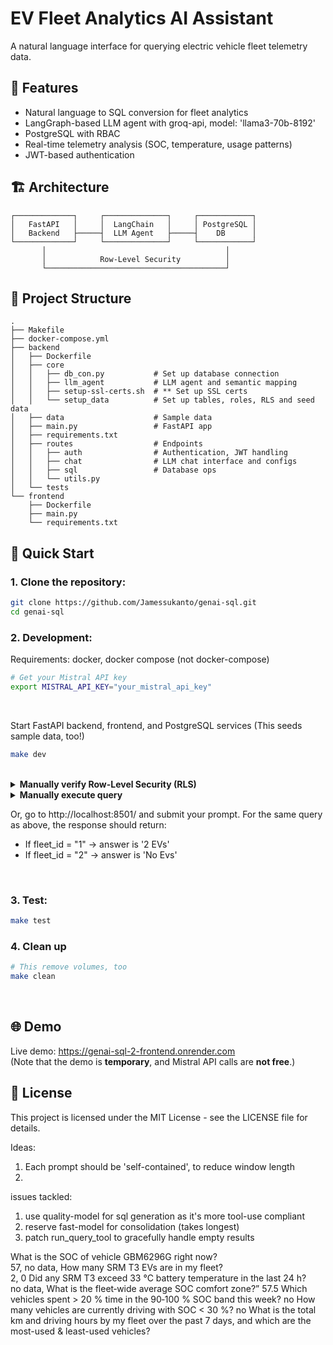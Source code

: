 # EV Fleet Analytics AI Assistant

A natural language interface for querying electric vehicle fleet telemetry data. 

## 🌟 Features

- Natural language to SQL conversion for fleet analytics
- LangGraph-based LLM agent with groq-api, model: 'llama3-70b-8192'
- PostgreSQL with RBAC
- Real-time telemetry analysis (SOC, temperature, usage patterns)
- JWT-based authentication

## 🏗 Architecture

```
┌─────────────┐     ┌──────────────┐     ┌────────────┐
│   FastAPI   │     │  LangChain   │     │ PostgreSQL │
│   Backend   ├─────┤  LLM Agent   ├─────┤    DB      │
└─────────────┘     └──────────────┘     └────────────┘
       │                                        │
       │            Row-Level Security          │
       └────────────────────────────────────────┘
```

## 📁 Project Structure

```
.
├── Makefile
├── docker-compose.yml
├── backend
│   ├── Dockerfile
│   ├── core
│   │   ├── db_con.py           # Set up database connection
│   │   ├── llm_agent           # LLM agent and semantic mapping
│   │   ├── setup-ssl-certs.sh  # ** Set up SSL certs 
│   │   └── setup_data          # Set up tables, roles, RLS and seed data
│   ├── data                    # Sample data
│   ├── main.py                 # FastAPI app
│   ├── requirements.txt
│   ├── routes                  # Endpoints
│   │   ├── auth                # Authentication, JWT handling
│   │   ├── chat                # LLM chat interface and configs
│   │   ├── sql                 # Database ops
│   │   └── utils.py
│   └── tests
└── frontend
    ├── Dockerfile
    ├── main.py
    └── requirements.txt
```

## 🚀 Quick Start

### 1. Clone the repository:
   ```bash
   git clone https://github.com/Jamessukanto/genai-sql.git
   cd genai-sql
   ```

### 2. Development:

   Requirements: docker, docker compose (not docker-compose)

   ```bash
   # Get your Mistral API key 
   export MISTRAL_API_KEY="your_mistral_api_key"
   ```
   <br>

   Start FastAPI backend, frontend, and PostgreSQL services (This seeds sample data, too!)   
   ```bash
   make dev
   ```
   <br>


   <details>
   <summary><strong>Manually verify Row-Level Security (RLS)</strong></summary>
   
   ```bash
   docker compose exec db psql -U end_user -d fleetdb; 

   # Simulate RLS by setting the fleet ID context
   SET app.fleet_id = '1';

   # Expected return: Only rows where fleet_id = '1' (3 rows)
   SELECT * FROM vehicles;
   ```
   </details>

   <details>
   <summary><strong>Manually execute query</strong></summary>
   
   #### Generate JWT token 
   ```bash
   export ROLE="end_user"
   export FLEET_ID="1"  # Available IDs are "1" and "2"
   export API_URL="http://localhost:8000/api"
   export CONTENT_HEADER="Content-Type: application/json"
   ```
   ```bash
   TOKEN=$( \
      curl -s -X POST "$API_URL/auth/generate_jwt_token" \
        -H "$CONTENT_HEADER" \
        -d "{\"sub\": \"$ROLE\", \"fleet_id\": \"$FLEET_ID\", \"exp_hours\": 1}" \
    | sed -n 's/.*"token":"\([^"]*\)".*/\1/p' )
   ```

   #### Execute user query
   ```bash
   curl -X POST "$API_URL/chat/execute_user_query" \
      -H "$CONTENT_HEADER" -H "Authorization: Bearer $TOKEN" \
      -d '{
            "query": "How many SRM T3 EVs are in my fleet?",
            "messages": [{
               "role": "user",
               "content": "How many SRM T3 EVs are in my fleet?"
            }]
         }'
   ```
   </details>

   Or, go to http://localhost:8501/ and submit your prompt. For the same query as above, the response should return:
   - If fleet_id = "1" → answer is '2 EVs'
   - If fleet_id = "2" → answer is 'No Evs'

<br>

### 3. Test:
   ```bash
   make test
   ```

### 4. Clean up
   ```bash
   # This remove volumes, too
   make clean
   ```

<br>

## 🌐 Demo

Live demo: https://genai-sql-2-frontend.onrender.com <br> (Note that the demo is **temporary**, and Mistral API calls are **not free**.)


## 📜 License

This project is licensed under the MIT License - see the LICENSE file for details.



Ideas:
1. Each prompt should be 'self-contained', to reduce window length
2. 

issues tackled:
1. use quality-model for sql generation as it's more tool-use compliant
2. reserve fast-model for consolidation (takes longest)
3. patch run_query_tool to gracefully handle empty results 




What is the SOC of vehicle GBM6296G right now?  
57, no data, 
How many SRM T3 EVs are in my fleet?      
2, 0
Did any SRM T3 exceed 33 °C battery temperature in the last 24 h?      
no data, 
What is the fleet‑wide average SOC comfort zone?”
57.5
Which vehicles spent > 20 % time in the 90‑100 % SOC band this week?
no
How many vehicles are currently driving with SOC < 30 %?
no
What is the total km and driving hours by my fleet over the past 7 days, and which are the most-used & least-used vehicles?